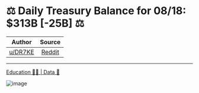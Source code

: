 ⚖️ Daily Treasury Balance for 08/18: $313B [-25B] ⚖️
====================================================

| Author       | Source       | 
| :-------------: |:-------------:|
|  [u/DR7KE](https://www.reddit.com/user/DR7KE/) | [Reddit](https://www.reddit.com/r/Superstonk/comments/p7mfts/daily_treasury_balance_for_0818_313b_25b/) | 

---

[Education 👨‍🏫 | Data 🔢](https://www.reddit.com/r/Superstonk/search?q=flair_name%3A%22Education%20%F0%9F%91%A8%E2%80%8D%F0%9F%8F%AB%20%7C%20Data%20%F0%9F%94%A2%22&restrict_sr=1)

![image](https://user-images.githubusercontent.com/82035192/130446241-b499c442-95a4-4c82-ac26-b0f13fe0462d.png)
